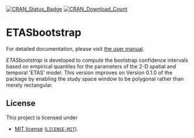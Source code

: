 <!-- badges: start -->
[![CRAN_Status_Badge](http://www.r-pkg.org/badges/version/ETASbootstrap)](https://cran.r-project.org/package=ETASbootstrap)
[![CRAN_Download_Count](http://cranlogs.r-pkg.org/badges/ETASbootstrap)](https://cran.r-project.org/package=ETASbootstrap)
<!-- badges: end -->

# ETASbootstrap

For detailed documentation, please visit [the user manual](https://cran.r-project.org/web/packages/ETASbootstrap/ETASbootstrap.pdf).

*ETASbootstrap* is developed to compute the bootstrap confidence intervals based on empirical quantiles for the parameters of the 2-D spatial and temporal 'ETAS' model.
This version improves on Version 0.1.0 of the package by enabling the study space window to be polygonal rather than merely rectangular. 


## License

This project is licensed under

- [MIT license](https://opensource.org/licenses/MIT) ([`LICENSE-MIT`](https://github.com/rjpeng98/ETASbootstrap/blob/main/LICENSE)).


